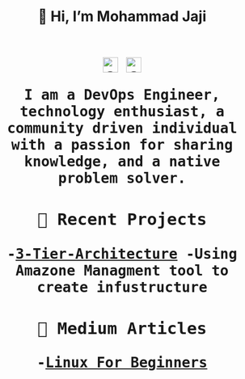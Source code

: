 
<h1 align="center"> 👋 Hi, I’m Mohammad Jaji

<div>
  <samp>
    <p align="center">
      <br/>
      <a href="https://www.linkedin.com/in/mohammad-jaji/" target="blank"><img align="center"
         src="https://img.shields.io/badge/linkedin-%231DA1F2.svg?style=for-the-badge&logo=linkedin&logoColor=white"
         alt="azzar" height="30"/></a>
     <a href="https://medium.com/@mohammadjaji98" target="blank"><img align="center"
          src="https://img.shields.io/badge/Medium-12100E?style=for-the-badge&logo=medium&logoColor=white"
          alt="azzar" height="30"/></a>
</details>


<p align="center">I am a DevOps Engineer, technology enthusiast, a community driven individual with a passion for sharing knowledge, and a native problem solver.

</p>




### 🧰 Recent Projects 

-[3-Tier-Architecture](https://github.com/Mo-Jaji/3-Tier-Architectue_Terraform)
-Using Amazone Managment tool to create infustructure

### 📰 Medium Articles
-[Linux For Beginners](https://medium.com/@mohammadjaji98/linux-for-beginners-d62dc9533ab5)



